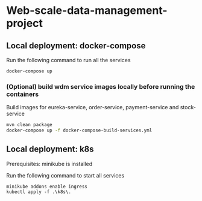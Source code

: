 # Web-scale-data-management-project

## Local deployment: docker-compose
Run the following command to run all the services
```bash
docker-compose up
```

### (Optional) build wdm service images locally before running the containers 
Build images for eureka-service, order-service, payment-service and stock-service
```bash
mvn clean package
docker-compose up -f docker-compose-build-services.yml
```

## Local deployment: k8s
Prerequisites:
minikube is installed

Run the following command to start all services
```shell
minikube addons enable ingress
kubectl apply -f .\k8s\.
```